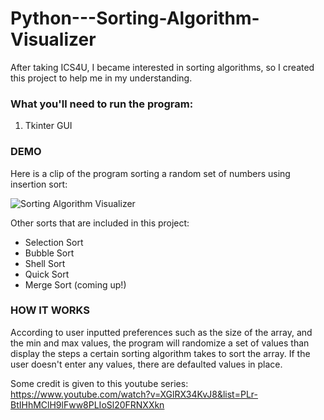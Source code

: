 # Python---Sorting-Algorithm-Visualizer

After taking ICS4U, I became interested in sorting algorithms, so I created this project to help me in my understanding. 

### What you'll need to run the program:
   
   1. Tkinter GUI

### DEMO

Here is a clip of the program sorting a random set of numbers using insertion sort: 

![Sorting Algorithm Visualizer](https://media.giphy.com/media/A5S9eHwN4UXiuo8fbs/giphy.gif)

Other sorts that are included in this project:

   - Selection Sort
   - Bubble Sort
   - Shell Sort
   - Quick Sort
   - Merge Sort (coming up!)
   
### HOW IT WORKS

According to user inputted preferences such as the size of the array, and the min and max values, the program will randomize a set of values than display the steps a certain sorting algorithm takes to sort the array. If the user doesn't enter any values, there are defaulted values in place. 

Some credit is given to this youtube series: https://www.youtube.com/watch?v=XGlRX34KvJ8&list=PLr-BtIHhMClH9lFww8PLIoSl20FRNXXkn
